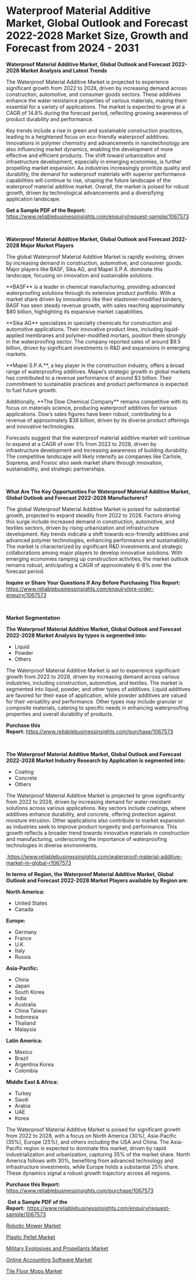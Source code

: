 <p><h1>Waterproof Material Additive Market, Global Outlook and Forecast 2022-2028 Market Size, Growth and Forecast from 2024 - 2031</h1></p><p><strong>Waterproof Material Additive Market, Global Outlook and Forecast 2022-2028 Market Analysis and Latest Trends</strong></p>
<p><p>The Waterproof Material Additive Market is projected to experience significant growth from 2022 to 2028, driven by increasing demand across construction, automotive, and consumer goods sectors. These additives enhance the water resistance properties of various materials, making them essential for a variety of applications. The market is expected to grow at a CAGR of 14.8% during the forecast period, reflecting growing awareness of product durability and performance. </p><p>Key trends include a rise in green and sustainable construction practices, leading to a heightened focus on eco-friendly waterproof additives. Innovations in polymer chemistry and advancements in nanotechnology are also influencing market dynamics, enabling the development of more effective and efficient products. The shift toward urbanization and infrastructure development, especially in emerging economies, is further propelling market expansion. As industries increasingly prioritize quality and durability, the demand for waterproof materials with superior performance capabilities will continue to rise, shaping the future landscape of the waterproof material additive market. Overall, the market is poised for robust growth, driven by technological advancements and a diversifying application landscape.</p></p>
<p><strong>Get a Sample PDF of the Report:&nbsp;</strong> <a href="https://www.reliablebusinessinsights.com/enquiry/request-sample/1067573">https://www.reliablebusinessinsights.com/enquiry/request-sample/1067573</a></p>
<p>&nbsp;</p>
<p><strong>Waterproof Material Additive Market, Global Outlook and Forecast 2022-2028 Major Market Players</strong></p>
<p><p>The global Waterproof Material Additive Market is rapidly evolving, driven by increasing demand in construction, automotive, and consumer goods. Major players like BASF, Sika AG, and Mapei S.P.A. dominate this landscape, focusing on innovation and sustainable solutions.</p><p>**BASF** is a leader in chemical manufacturing, providing advanced waterproofing solutions through its extensive product portfolio. With a market share driven by innovations like their elastomer-modified binders, BASF has seen steady revenue growth, with sales reaching approximately $80 billion, highlighting its expansive market capabilities.</p><p>**Sika AG** specializes in specialty chemicals for construction and automotive applications. Their innovative product lines, including liquid-applied membranes and polymer-modified mortars, position them strongly in the waterproofing sector. The company reported sales of around $9.5 billion, driven by significant investments in R&D and expansions in emerging markets.</p><p>**Mapei S.P.A.**, a key player in the construction industry, offers a broad range of waterproofing additives. Mapei’s strategic growth in global markets has contributed to a revenue performance of around $3 billion. Their commitment to sustainable practices and product performance is expected to fuel future growth.</p><p>Additionally, **The Dow Chemical Company** remains competitive with its focus on materials science, producing waterproof additives for various applications. Dow’s sales figures have been robust, contributing to a revenue of approximately $38 billion, driven by its diverse product offerings and innovative technologies.</p><p>Forecasts suggest that the waterproof material additive market will continue to expand at a CAGR of over 5% from 2022 to 2028, driven by infrastructure development and increasing awareness of building durability. The competitive landscape will likely intensify as companies like Carlisle, Soprema, and Fosroc also seek market share through innovation, sustainability, and strategic partnerships.</p></p>
<p>&nbsp;</p>
<p><strong>What Are The Key Opportunities For Waterproof Material Additive Market, Global Outlook and Forecast 2022-2028 Manufacturers?</strong></p>
<p><p>The global Waterproof Material Additive Market is poised for substantial growth, projected to expand steadily from 2022 to 2028. Factors driving this surge include increased demand in construction, automotive, and textiles sectors, driven by rising urbanization and infrastructure development. Key trends indicate a shift towards eco-friendly additives and advanced polymer technologies, enhancing performance and sustainability. The market is characterized by significant R&D investments and strategic collaborations among major players to develop innovative solutions. With emerging economies ramping up construction activities, the market outlook remains robust, anticipating a CAGR of approximately 6-8% over the forecast period.</p></p>
<p><strong>Inquire or Share Your Questions If Any Before Purchasing This Report:</strong> <a href="https://www.reliablebusinessinsights.com/enquiry/pre-order-enquiry/1067573">https://www.reliablebusinessinsights.com/enquiry/pre-order-enquiry/1067573</a></p>
<p>&nbsp;</p>
<p><strong>Market Segmentation</strong></p>
<p><strong>The Waterproof Material Additive Market, Global Outlook and Forecast 2022-2028 Market Analysis by types is segmented into:</strong></p>
<p><ul><li>Liquid</li><li>Powder</li><li>Others</li></ul></p>
<p><p>The Waterproof Material Additive Market is set to experience significant growth from 2022 to 2028, driven by increasing demand across various industries, including construction, automotive, and textiles. The market is segmented into liquid, powder, and other types of additives. Liquid additives are favored for their ease of application, while powder additives are valued for their versatility and performance. Other types may include granular or composite materials, catering to specific needs in enhancing waterproofing properties and overall durability of products.</p></p>
<p><strong>Purchase this Report:&nbsp;</strong><a href="https://www.reliablebusinessinsights.com/purchase/1067573">https://www.reliablebusinessinsights.com/purchase/1067573</a></p>
<p>&nbsp;</p>
<p><strong>The Waterproof Material Additive Market, Global Outlook and Forecast 2022-2028 Market Industry Research by Application is segmented into:</strong></p>
<p><ul><li>Coating</li><li>Concrete</li><li>Others</li></ul></p>
<p><p>The Waterproof Material Additive Market is projected to grow significantly from 2022 to 2028, driven by increasing demand for water-resistant solutions across various applications. Key sectors include coatings, where additives enhance durability, and concrete, offering protection against moisture intrusion. Other applications also contribute to market expansion as industries seek to improve product longevity and performance. This growth reflects a broader trend towards innovative materials in construction and manufacturing, underscoring the importance of waterproofing technologies in diverse environments.</p></p>
<p><a href="https://www.reliablebusinessinsights.com/waterproof-material-additive-market-in-global-r1067573">&nbsp;https://www.reliablebusinessinsights.com/waterproof-material-additive-market-in-global-r1067573</a></p>
<p><strong>In terms of Region, the Waterproof Material Additive Market, Global Outlook and Forecast 2022-2028 Market Players available by Region are:</strong></p>
<p>
    <p> <strong> North America: </strong>
        <ul>
            <li>United States</li>
            <li>Canada</li>
        </ul>
        </p> 
    <p> <strong> Europe: </strong>
        <ul>
            <li>Germany</li>
            <li>France</li>
            <li>U.K.</li>
            <li>Italy</li>
            <li>Russia</li>
        </ul>
        </p> 
    <p> <strong> Asia-Pacific: </strong>
        <ul>
            <li>China</li>
            <li>Japan</li>
            <li>South Korea</li>
            <li>India</li>
            <li>Australia</li>
            <li>China Taiwan</li>
            <li>Indonesia</li>
            <li>Thailand</li>
            <li>Malaysia</li>
        </ul>
        </p> 
    <p> <strong> Latin America: </strong>
        <ul>
            <li>Mexico</li>
            <li>Brazil</li>
            <li>Argentina Korea</li>
            <li>Colombia</li>
        </ul>
        </p> 
    <p> <strong> Middle East & Africa: </strong>
        <ul>
            <li>Turkey</li>
            <li>Saudi</li>
            <li>Arabia</li>
            <li>UAE</li>
            <li>Korea</li>
        </ul>
    </p>
    </p>
<p><p>The Waterproof Material Additive Market is poised for significant growth from 2022 to 2028, with a focus on North America (30%), Asia-Pacific (35%), Europe (25%), and others including the USA and China. The Asia-Pacific region is expected to dominate this market, driven by rapid industrialization and urbanization, capturing 35% of the market share. North America follows with 30%, benefiting from advanced technology and infrastructure investments, while Europe holds a substantial 25% share. These dynamics signal a robust growth trajectory across all regions.</p></p>
<p><strong>Purchase this Report: </strong><a href="https://www.reliablebusinessinsights.com/purchase/1067573">https://www.reliablebusinessinsights.com/purchase/1067573</a></p>
<p>&nbsp;<strong>Get a Sample PDF of the Report:&nbsp;&nbsp;</strong><a href="https://www.reliablebusinessinsights.com/enquiry/request-sample/1067573">https://www.reliablebusinessinsights.com/enquiry/request-sample/1067573</a></p>
<p><strong></strong></p>
<p><p><a href="https://issuu.com/reportprime-2/docs/robotic-mower-market-size-2030.pptx_60f91b62ffaf25">Robotic Mower Market</a></p><p><a href="https://www.linkedin.com/pulse/plastic-pellet-industry-analysis-report-its-market-size-share-k083f?trackingId=YkJE5rxKTeqMjP2JyWUusw%3D%3D">Plastic Pellet Market</a></p><p><a href="https://issuu.com/reportprime-2/docs/military-explosives-and-propellants_743ab2ba8a9d33">Military Explosives and Propellants Market</a></p><p><a href="https://www.linkedin.com/pulse/online-accounting-software-market-forecast-global-trends-analysis-sj44c?trackingId=oqdBUsvvR0C%2B8PYNoE1qAA%3D%3D">Online Accounting Software Market</a></p><p><a href="https://medium.com/@brendamoreno1988/tile-floor-mops-market-a-global-and-regional-analysis-focus-on-region-country-level-analysis-c55971b8bbad">Tile Floor Mops Market</a></p></p>